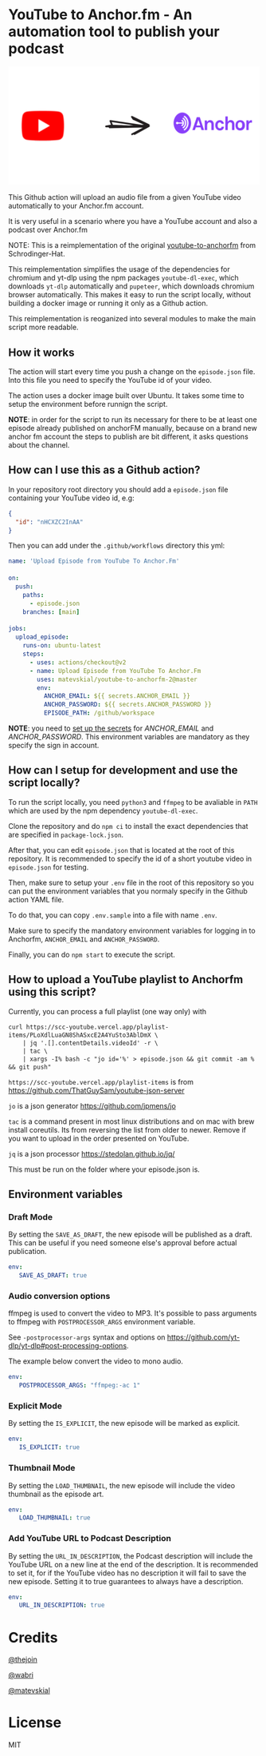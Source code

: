 # YouTube to Anchor.fm - An automation tool to publish your podcast

![Cover image](assets/img/cover.png "Cover image")

This Github action will upload an audio file from a given YouTube video automatically to your Anchor.fm account.

It is very useful in a scenario where you have a YouTube account and also a podcast over Anchor.fm

NOTE: This is a reimplementation of the original [youtube-to-anchorfm](https://github.com/Schrodinger-Hat/youtube-to-anchorfm) from Schrodinger-Hat.

This reimplementation simplifies the usage of the dependencies for chromium and yt-dlp
using the npm packages ```youtube-dl-exec```, which downloads ```yt-dlp``` automatically and ```pupeteer```, which downloads chromium browser automatically. This makes it easy to run the script locally, without building a docker image or running it only as a Github action.

This reimplementation is reoganized into several modules to make the main script more readable.

## How it works

The action will start every time you push a change on the `episode.json` file. Into this file you need to specify the YouTube id of your video.

The action uses a docker image built over Ubuntu. It takes some time to setup the environment before runnign the script.

**NOTE**: in order for the script to run its necessary for there to be at least one episode already published on anchorFM manually, because on a brand new anchor fm account the steps to publish are bit different, it asks questions about the channel.

## How can I use this as a Github action?

In your repository root directory you should add a `episode.json` file containing your YouTube video id, e.g:
```json
{
  "id": "nHCXZC2InAA"
}
```

Then you can add under the `.github/workflows` directory this yml:

```yaml
name: 'Upload Episode from YouTube To Anchor.Fm'

on:
  push:
    paths: 
      - episode.json
    branches: [main]

jobs:
  upload_episode:
    runs-on: ubuntu-latest
    steps:
      - uses: actions/checkout@v2
      - name: Upload Episode from YouTube To Anchor.Fm
        uses: matevskial/youtube-to-anchorfm-2@master
        env:
          ANCHOR_EMAIL: ${{ secrets.ANCHOR_EMAIL }}
          ANCHOR_PASSWORD: ${{ secrets.ANCHOR_PASSWORD }}
          EPISODE_PATH: /github/workspace
```

**NOTE**: you need to [set up the secrets](https://docs.github.com/en/free-pro-team@latest/actions/reference/encrypted-secrets#creating-encrypted-secrets-for-a-repository) for *ANCHOR_EMAIL* and *ANCHOR_PASSWORD*. This environment variables are mandatory as they specify the sign in account.

## How can I setup for development and use the script locally?

To run the script locally, you need ```python3``` and ```ffmpeg``` to be avaliable in ```PATH``` which are used by the npm dependency ```youtube-dl-exec```.

Clone the repository and do ```npm ci``` to install the exact dependencies that are specified in ```package-lock.json```.

After that, you can edit ```episode.json``` that is located at the root of this repository.
It is recommended to specify the id of a short youtube video in ```episode.json``` for testing.

Then, make sure to setup your ```.env``` file in the root of this repository so you can put
the environment variables that you normaly specify in the Github action YAML file.

To do that, you can copy ```.env.sample``` into a file with name ```.env```.

Make sure to specify the mandatory environment variables for logging in to Anchorfm,
 ```ANCHOR_EMAIL``` and ```ANCHOR_PASSWORD```.

Finally, you can do ```npm start``` to execute the script.

## How to upload a YouTube playlist to Anchorfm using this script?

Currently, you can process a full playlist (one way only) with

```
curl https://scc-youtube.vercel.app/playlist-items/PLoXdlLuaGN8ShASxcE2A4YuSto3AblDmX \
    | jq '.[].contentDetails.videoId' -r \
    | tac \
    | xargs -I% bash -c "jo id='%' > episode.json && git commit -am % && git push"
```

`https://scc-youtube.vercel.app/playlist-items` is from https://github.com/ThatGuySam/youtube-json-server

`jo` is a json generator https://github.com/jpmens/jo

`tac` is a command present in most linux distributions and on mac with brew install coreutils. Its from reversing the list from older to newer. Remove if you want to upload in the order presented on YouTube.

`jq` is a json processor https://stedolan.github.io/jq/

This must be run on the folder where your episode.json is.

## Environment variables

### Draft Mode

By setting the `SAVE_AS_DRAFT`, the new episode will be published as a draft. This can be useful if you need someone else's
approval before actual publication.

```yaml
env:
   SAVE_AS_DRAFT: true
```

### Audio conversion options

ffmpeg is used to convert the video to MP3. It's possible to pass arguments to ffmpeg with `POSTPROCESSOR_ARGS` environment
variable.

See `-postprocessor-args` syntax and options on https://github.com/yt-dlp/yt-dlp#post-processing-options.

The example below convert the video to mono audio.

```yaml
env:
   POSTPROCESSOR_ARGS: "ffmpeg:-ac 1"
```

### Explicit Mode

By setting the `IS_EXPLICIT`, the new episode will be marked as explicit.
```yaml
env:
   IS_EXPLICIT: true
```

### Thumbnail Mode

By setting the `LOAD_THUMBNAIL`, the new episode will include the video thumbnail as the episode art.
```yaml
env:
   LOAD_THUMBNAIL: true
```

### Add YouTube URL to Podcast Description

By setting the `URL_IN_DESCRIPTION`, the Podcast description will include the YouTube URL on a new line at the end of the description.
It is recommended to set it, for if the YouTube video has no description it will fail to save the new episode. Setting it to true guarantees to always have a description.

```yaml
env:
   URL_IN_DESCRIPTION: true
```

# Credits

[@thejoin](https://github.com/thejoin95)

[@wabri](https://github.com/wabri)

[@matevskial](https://github.com/matevskial)

# License

MIT